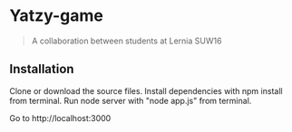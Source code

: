 # Yatzy-game
>A collaboration between students at Lernia SUW16

## Installation
Clone or download the source files. Install dependencies with npm install from terminal. Run node server with "node app.js" from terminal.

Go to http://localhost:3000

##
